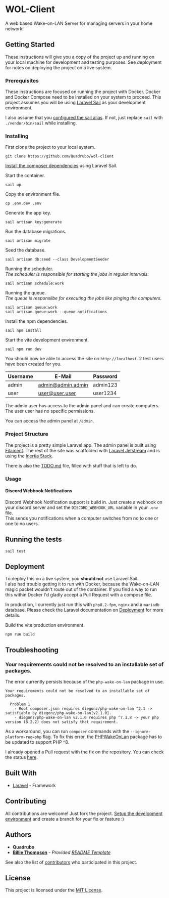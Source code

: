 # WOL-Client

A web based Wake-on-LAN Server for managing servers in your home network!

## Getting Started

These instructions will give you a copy of the project up and running on
your local machine for development and testing purposes. See deployment
for notes on deploying the project on a live system.

### Prerequisites

These instructions are focused on running the project with Docker. Docker and Docker Compose need to be installed on your system to proceed. This project assumes you will be using [Laravel Sail](https://laravel.com/docs/9.x/sail) as your development environment.

I also assume that you [configured the sail alias](https://laravel.com/docs/9.x/sail#configuring-a-shell-alias). If not, just replace `sail` with `./vendor/bin/sail` while installing.

### Installing

First clone the project to your local system.

```
git clone https://github.com/Quadrubo/wol-client
```

[Install the composer dependencies](https://laravel.com/docs/9.x/sail#installing-composer-dependencies-for-existing-projects) using Laravel Sail.

Start the container.

```
sail up
```

Copy the environment file.

```
cp .env.dev .env
```

Generate the app key.

```
sail artisan key:generate
```

Run the database migrations.

```
sail artisan migrate
```

Seed the database.

```
sail artisan db:seed --class DevelopmentSeeder
```

Running the scheduler.  
_The scheduler is responsible for starting the jobs in regular intervals._

```
sail artisan schedule:work
```

Running the queue.  
_The queue is responsilbe for executing the jobs like pinging the computers._

```
sail artisan queue:work
sail artisan queue:work --queue notifications
```

Install the npm dependencies.

```
sail npm install
```

Start the vite development environment.

```
sail npm run dev
```

You should now be able to access the site on `http://localhost`. 2 test users have been created for you.

| Username | E-Mail            | Password |
| -------- | ----------------- | -------- |
| admin    | admin@admin.admin | admin123 |
| user     | user@user.user    | user1234 |

The admin user has access to the admin panel and can create computers. The user user has no specific permissions.

You can access the admin panel at `/admin`.

### Project Structure

The project is a pretty simple Laravel app. The admin panel is built using [Filament](https://github.com/filamentphp/filament). The rest of the site was scaffolded with [Laravel Jetstream](https://github.com/laravel/jetstream) and is using the [Inertia Stack](https://jetstream.laravel.com/2.x/stacks/inertia.html).

There is also the [TODO.md](TODO.md) file, filled with stuff that is left to do.

### Usage

#### Discord Webhook Notifications

Discord Webhook Notification support is build in. Just create a webhook on your discord server and set the `DISCORD_WEBHOOK_URL` variable in your `.env` file.  
This sends you notifications when a computer switches from no to one or one to no users.

## Running the tests

```
sail test
```

## Deployment

To deploy this on a live system, you **should not** use Laravel Sail.  
I also had trouble getting it to run with Docker, because the Wake-on-LAN magic packet wouldn't route out of the container. If you find a way to run this within Docker I'd gladly accept a Pull Request with a compose file.

In production, I currently just run this with `php8.2-fpm`, `nginx` and a `mariadb` database. Please check the Laravel documentation on [Deployment](https://laravel.com/docs/9.x/deployment) for more details.

Build the vite production environment.

```
npm run build
```

## Troubleshooting

### Your requirements could not be resolved to an installable set of packages.

The error currently persists because of the `php-wake-on-lan` package in use.

```
Your requirements could not be resolved to an installable set of packages.

  Problem 1
    - Root composer.json requires diegonz/php-wake-on-lan ^2.1 -> satisfiable by diegonz/php-wake-on-lan[v2.1.0].
    - diegonz/php-wake-on-lan v2.1.0 requires php ^7.1.8 -> your php version (8.2.2) does not satisfy that requirement.
```

As a workaround, you can run `composer` commands with the `--ignore-platform-req=php` flag.
To fix this error, the [PHPWakeOnLan](https://github.com/diegonz/PHPWakeOnLan) package has to be updated to support PHP ^8.

I already opened a Pull request with the fix on the repository. You can check the status [here](https://github.com/diegonz/PHPWakeOnLan/pull/9).

## Built With

-   [Laravel](https://github.com/laravel/framework) - Framework

## Contributing

All contributions are welcome! Just fork the project. [Setup the development environment](#installing) and create a branch for your fix or feature :)

## Authors

-   **Quadrubo**
-   **[Billie Thompson](https://github.com/PurpleBooth)** - _Provided [README Template](https://github.com/PurpleBooth/a-good-readme-template)_

See also the list of
[contributors](https://github.com/Quadrubo/wol-client/graphs/contributors)
who participated in this project.

## License

This project is licensed under the [MIT License](LICENSE.md).
